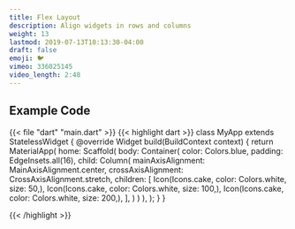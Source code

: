 ```yaml
---
title: Flex Layout
description: Align widgets in rows and columns
weight: 13
lastmod: 2019-07-13T10:13:30-04:00
draft: false
emoji: 🐦
vimeo: 336025145
video_length: 2:48
---
```


## Example Code

{{< file "dart" "main.dart" >}}
{{< highlight dart >}}
class MyApp extends StatelessWidget {
 @override
 Widget build(BuildContext context) {
   return MaterialApp(
     home: Scaffold(
       body: Container(
         color: Colors.blue,
         padding: EdgeInsets.all(16),
         child: Column(
           mainAxisAlignment: MainAxisAlignment.center,
           crossAxisAlignment: CrossAxisAlignment.stretch,
           children: <Widget>[
             Icon(Icons.cake, color: Colors.white, size: 50,),
             Icon(Icons.cake, color: Colors.white, size: 100,),
             Icon(Icons.cake, color: Colors.white, size: 200,),
           ],
         )
       )
     ),
   );
 }
}

{{< /highlight >}}